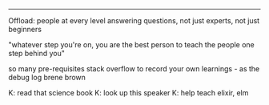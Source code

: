 ---


Offload: people at every level answering questions, not just experts, not just beginners

"whatever step you're on, you are the best person to teach the people one step behind you"

so many pre-requisites
stack overflow to record your own learnings - as the debug log
brene brown

K: read that science book
K: look up this speaker
K: help teach elixir, elm



